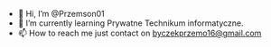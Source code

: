 - 👋 Hi, I’m @Przemson01
- 🌱 I’m currently learning Prywatne Technikum informatyczne.
- 📫 How to reach me just contact on byczekprzemo16@gmail.com

<!---
Przemson01/Przemson01 is a ✨ special ✨ repository because its `README.md` (this file) appears on your GitHub profile.
You can click the Preview link to take a look at your changes.
--->
